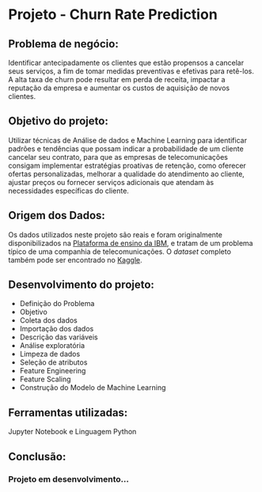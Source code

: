 # Projeto - Churn Rate Prediction

## Problema de negócio: 
Identificar antecipadamente os clientes que estão propensos a cancelar seus serviços, a fim de tomar medidas preventivas e efetivas para retê-los. A alta taxa de churn pode resultar em perda de receita, impactar a reputação da empresa e aumentar os custos de aquisição de novos clientes.

## Objetivo do projeto:
Utilizar técnicas de Análise de dados e Machine Learning para identificar padrões e tendências que possam indicar a probabilidade de um cliente cancelar seu contrato, para que as empresas de telecomunicações consigam implementar estratégias proativas de retenção, como oferecer ofertas personalizadas, melhorar a qualidade do atendimento ao cliente, ajustar preços ou fornecer serviços adicionais que atendam às necessidades específicas do cliente.

## Origem dos Dados: 
Os dados utilizados neste projeto são reais e foram originalmente disponibilizados na [Plataforma de ensino da IBM](https://community.ibm.com/community/user/businessanalytics/blogs/steven-macko/2019/07/11/telco-customer-churn-1113), e tratam de um problema típico de uma companhia de telecomunicações. O *dataset* completo também pode ser encontrado no [Kaggle](https://www.kaggle.com/datasets/blastchar/telco-customer-churn).

## Desenvolvimento do projeto:
* Definição do Problema
* Objetivo
* Coleta dos dados
* Importação dos dados
* Descrição das variáveis
* Análise exploratória
* Limpeza de dados
* Seleção de atributos
* Feature Engineering
* Feature Scaling
* Construção do Modelo de Machine Learning

## Ferramentas utilizadas: 
Jupyter Notebook e Linguagem Python

## Conclusão:

### Projeto em desenvolvimento...



